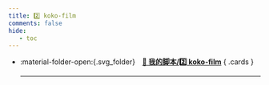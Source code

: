 ```yaml
---
title: 2️⃣ koko-film
comments: false
hide:
   - toc
---
```


<div class="grid cards index-info" markdown>

-   :material-folder-open:{.svg_folder}&emsp;__[🏅 我的脚本/2️⃣ koko-film](./index.md)__
{ .cards }

	---

</div>